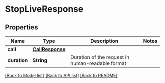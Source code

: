 # StopLiveResponse

## Properties
Name | Type | Description | Notes
------------ | ------------- | ------------- | -------------
**call** | [**CallResponse**](CallResponse.md) |  | 
**duration** | **String** | Duration of the request in human-readable format | 

[[Back to Model list]](../README.md#documentation-for-models) [[Back to API list]](../README.md#documentation-for-api-endpoints) [[Back to README]](../README.md)


